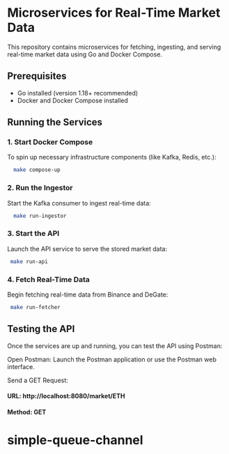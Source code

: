 # Microservices for Real-Time Market Data
This repository contains microservices for fetching, ingesting, and serving real-time market data using Go and Docker Compose.


## Prerequisites

- Go installed (version 1.18+ recommended)
- Docker and Docker Compose installed


## Running the Services
### 1. Start Docker Compose
To spin up necessary infrastructure components (like Kafka, Redis, etc.):

```bash
  make compose-up

```

### 2.  Run the Ingestor
Start the Kafka consumer to ingest real-time data:
```bash
  make run-ingestor

```

### 3.  Start the API
Launch the API service to serve the stored market data:
```bash
 make run-api

```

### 4.  Fetch Real-Time Data
Begin fetching real-time data from Binance and DeGate:
```bash
 make run-fetcher

```

## Testing the API
Once the services are up and running, you can test the API using Postman:

Open Postman: Launch the Postman application or use the Postman web interface.

Send a GET Request:

#### URL: http://localhost:8080/market/ETH
#### Method: GET


# simple-queue-channel
